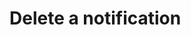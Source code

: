 # Delete a notification

<api-endpoint openapi-path="../cotalk.yaml" endpoint="/api/user/{user_id}/notification/{notification_id}" method="DELETE">

</api-endpoint>